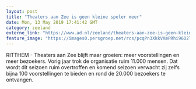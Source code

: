 ```yaml
---
layout: post
title: "Theaters aan Zee is geen kleine speler meer"
date: Mon, 13 May 2019 17:41:42 GMT
category: zeeland
externe_link: "https://www.ad.nl/zeeland/theaters-aan-zee-is-geen-kleine-speler-meer~a058c9b5/"
feature_image: "https://images0.persgroep.net/rcs/pcqPn3XkkVXmPRhi96O2lYLEZak/diocontent/148261842/_fitwidth/400/?appId=21791a8992982cd8da851550a453bd7f&quality=0.7"
---
```


RITTHEM - Theaters aan Zee blijft maar groeien: meer voorstellingen en meer bezoekers. Vorig jaar trok de organisatie ruim 11.000 mensen. Dat wordt dit seizoen ruim overtroffen en komend seizoen verwacht zij zelfs bijna 100 voorstellingen te bieden en rond de 20.000 bezoekers te ontvangen.

